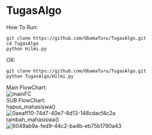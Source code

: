 # TugasAlgo
How To Run:
```
git clone https://github.com/ObamaTuru/TugasAlgo.git
cd TugasAlgo
python Hilmi.py
```
OR:
```
git clone https://github.com/ObamaTuru/TugasAlgo.git
python TugasAlgo/Hilmi.py
```
Main FlowChart:
<br />
![mainFC](https://github.com/ObamaTuru/TugasAlgo/assets/128023299/33232255-296c-4527-a474-ad1ca49f20f5)
<br />
SUB FlowChart:
<br />
hapus_mahasiswa()
<br />
![0aeaff10-74d7-40e7-8d13-148cdacf4c2a](https://github.com/ObamaTuru/TugasAlgo/assets/128023299/0431b955-bd3b-428c-b121-13441c13e851)
<br />
tambah_mahasiswa()
<br />
![6049ab9a-fed9-44c2-ba4b-eb75b1790a43](https://github.com/ObamaTuru/TugasAlgo/assets/128023299/c03e4aea-0033-40e6-9ce1-78a8b5927ec9)
<br />
